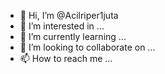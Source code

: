 - 👋 Hi, I’m @Acilriper1juta
- 👀 I’m interested in ...
- 🌱 I’m currently learning ...
- 💞️ I’m looking to collaborate on ...
- 📫 How to reach me ...

<!---
Acilriper1juta/Acilriper1juta is a ✨ special ✨ repository because its `README.md` (this file) appears on your GitHub profile.
You can click the Preview link to take a look at your changes.
--->
